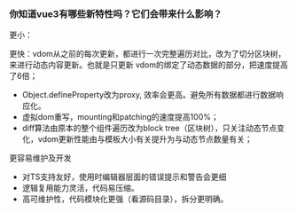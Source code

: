 ### 你知道vue3有哪些新特性吗？它们会带来什么影响？
更小：



更快：vdom从之前的每次更新，都进行一次完整遍历对比，改为了切分区块树，来进行动态内容更新。也就是只更新 vdom的绑定了动态数据的部分，把速度提高了6倍；
- Object.defineProperty改为proxy, 效率会更高。避免所有数据都进行数据响应化。
- 虚拟dom重写，mounting和patching的速度提⾼100%；
- diff算法由原本的整个组件遍历改为block tree（区块树），只关注动态节点变化，vdom更新性能由与模板大小有关提升为与动态节点数量有关；

更容易维护及开发
- 对TS支持友好，使用时编辑器层面的错误提示和警告会更细
- 逻辑复用能力灵活，代码易压缩。
- 高可维护性，代码模块化更强（看源码目录），拆分更明确。
